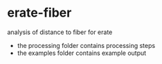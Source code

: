 erate-fiber
===========

analysis of distance to fiber for erate

- the processing folder contains processing steps
- the examples folder contains example output
